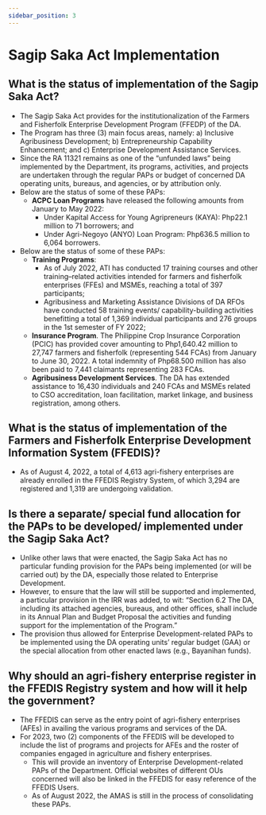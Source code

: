 ```yaml
---
sidebar_position: 3
---
```


# Sagip Saka Act Implementation


## What is the status of implementation of the Sagip Saka Act?

- The Sagip Saka Act provides for the institutionalization of the Farmers and Fisherfolk Enterprise Development Program (FFEDP) of the DA.
- The Program has three (3) main focus areas, namely: a) Inclusive Agribusiness Development; b) Entrepreneurship Capability Enhancement; and c) Enterprise Development Assistance Services.
- Since the RA 11321 remains as one of the “unfunded laws” being implemented by the Department, its programs, activities, and projects are undertaken through the regular PAPs or budget of concerned DA operating units, bureaus, and agencies, or by attribution only.
- Below are the status of some of these PAPs:
  - __ACPC Loan Programs__ have released the following amounts from January to May 2022:
    - Under Kapital Access for Young Agripreneurs (KAYA): Php22.1 million to 71 borrowers; and
    - Under Agri-Negoyo (ANYO) Loan Program: Php636.5 million to 6,064 borrowers.
- Below are the status of some of these PAPs:
  - __Training Programs__:
      - As of July 2022, ATI has conducted 17 training courses and other training–related activities intended for farmers and fisherfolk enterprises (FFEs) and MSMEs, reaching a total of 397 participants;
      - Agribusiness and Marketing Assistance Divisions of DA RFOs have conducted 58 training events/ capability-building activities benefitting a total of 1,369 individual participants and 276 groups in the 1st semester of FY 2022;
  - __Insurance Program__. The  Philippine Crop Insurance Corporation (PCIC) has provided cover amounting to Php1,640.42 million to 27,747 farmers and fisherfolk (representing 544 FCAs) from January to June 30, 2022. A total indemnity of Php68.500 million has also been paid to 7,441 claimants representing 283 FCAs.
  - __Agribusiness Development Services__. The DA has extended assistance to 16,430 individuals and 240 FCAs and MSMEs related to CSO accreditation, loan facilitation, market linkage, and business registration, among others.

## What is the status of implementation of the Farmers and Fisherfolk Enterprise Development Information System (FFEDIS)?

- As of August 4, 2022, a total of 4,613 agri-fishery enterprises are already enrolled in the FFEDIS Registry System, of which 3,294 are registered and 1,319 are undergoing validation.

## Is there a separate/ special fund allocation for the PAPs to be developed/ implemented under the Sagip Saka Act?

- Unlike other laws that were enacted, the Sagip Saka Act has no particular funding provision for the PAPs being implemented (or will be carried out) by the DA, especially those related to Enterprise Development.
- However, to ensure that the law will still be supported and implemented, a particular provision in the IRR was added, to wit: “Section 6.2 The DA, including its attached agencies, bureaus, and other offices, shall include in its Annual Plan and Budget Proposal the activities and funding support for the implementation of the Program.”  
- The provision thus allowed for Enterprise Development-related PAPs to be implemented using the DA operating units’ regular budget (GAA) or the special allocation from other enacted laws (e.g., Bayanihan funds).


## Why should an agri-fishery enterprise register in the FFEDIS Registry system and how will it help the government?

- The FFEDIS can serve as the entry point of agri-fishery enterprises (AFEs) in availing the various programs and services of the DA.
- For 2023, two (2) components of the FFEDIS will be developed to include the list of programs and projects for AFEs and the roster of companies engaged in agriculture and fishery enterprises.  
  - This will provide an inventory of Enterprise Development-related PAPs of the Department. Official websites of different OUs concerned will also be linked in the FFEDIS for easy reference of the FFEDIS Users.  
  - As of August 2022, the AMAS is still in the process of consolidating these PAPs.


